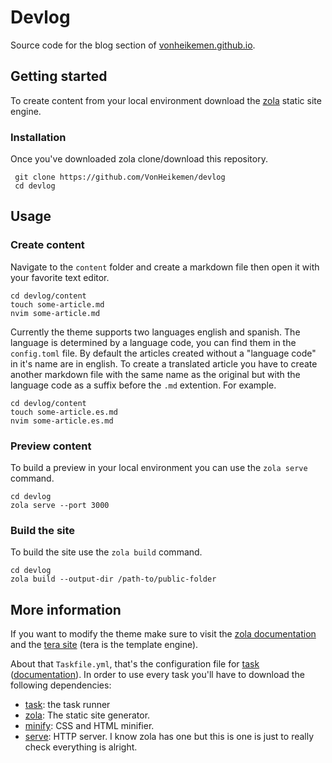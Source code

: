 # Devlog

Source code for the blog section of [vonheikemen.github.io](https://vonheikemen.github.io/devlog/).

## Getting started

To create content from your local environment download the [zola](https://www.getzola.org/) static site engine.

### Installation

Once you've downloaded zola clone/download this repository.

```
 git clone https://github.com/VonHeikemen/devlog 
 cd devlog
```

## Usage

### Create content

Navigate to the `content` folder and create a markdown file then open it with your favorite text editor.

```
cd devlog/content
touch some-article.md
nvim some-article.md
```

Currently the theme supports two languages english and spanish. The language is determined by a language code, you can find them in the `config.toml` file. By default the articles created without a "language code" in it's name are in english. To create a translated article you have to create another markdown file with the same name as the original but with the language code as a suffix before the `.md` extention. For example.

```
cd devlog/content
touch some-article.es.md
nvim some-article.es.md
```

### Preview content

To build a preview in your local environment you can use the `zola serve` command.

```
cd devlog
zola serve --port 3000
```

### Build the site

To build the site use the `zola build` command.

```
cd devlog
zola build --output-dir /path-to/public-folder
```

## More information

If you want to modify the theme make sure to visit the [zola documentation](https://www.getzola.org/documentation/) and the [tera site](https://tera.netlify.com/docs/) (tera is the template engine).

About that `Taskfile.yml`, that's the configuration file for [task](https://github.com/go-task/task) ([documentation](https://taskfile.dev/#/)). In order to use every task you'll have to download the following dependencies:
  - [task](https://github.com/go-task/task/releases): the task runner
  - [zola](https://www.getzola.org/documentation/getting-started/installation/): The static site generator.
  - [minify](https://github.com/tdewolff/minify): CSS and HTML minifier.
  - [serve](https://www.npmjs.com/package/serve): HTTP server. I know zola has one but this is one is just to really check everything is alright.

